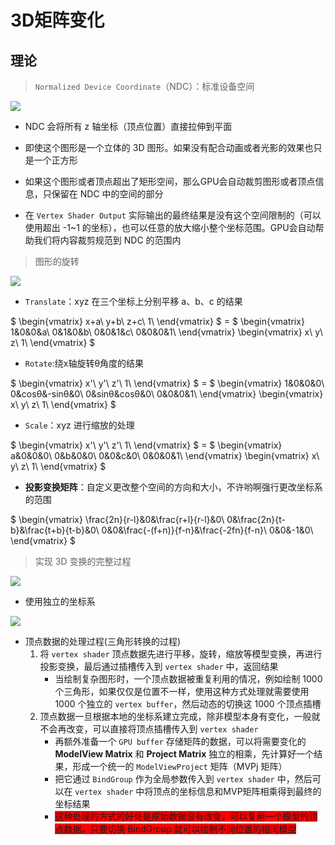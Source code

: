 # 3D矩阵变化

## 理论

>`Normalized Device Coordinate`（NDC）：标准设备空间

![ ](./img/NDC.png)

* NDC 会将所有 z 轴坐标（顶点位置）直接拉伸到平面
* 即使这个图形是一个立体的 3D 图形。如果没有配合动画或者光影的效果也只是一个正方形
* 如果这个图形或者顶点超出了矩形空间，那么GPU会自动裁剪图形或者顶点信息，只保留在 NDC 中的空间的部分

* 在 `Vertex Shader Output` 实际输出的最终结果是没有这个空间限制的（可以使用超出 -1~1 的坐标），也可以任意的放大缩小整个坐标范围。GPU会自动帮助我们将内容裁剪规范到 NDC 的范围内

>图形的旋转

![ ](./img/translate.png)

* `Translate`：xyz 在三个坐标上分别平移 a、b、c 的结果

$
  \begin{vmatrix}
   x+a\\
   y+b\\
   z+c\\
   1\\
  \end{vmatrix}
$
\=
$
  \begin{vmatrix}
   1&0&0&a\\
   0&1&0&b\\
   0&0&1&c\\
   0&0&0&1\\
  \end{vmatrix}
  \begin{vmatrix}
   x\\
   y\\
   z\\
   1\\
  \end{vmatrix}
$

* `Rotate`:绕x轴旋转θ角度的结果

$
  \begin{vmatrix}
   x'\\
   y'\\
   z'\\
   1\\
  \end{vmatrix}
$
\=
$
  \begin{vmatrix}
   1&0&0&0\\
   0&cosθ&-sinθ&0\\
   0&sinθ&cosθ&0\\
   0&0&0&1\\
  \end{vmatrix}
  \begin{vmatrix}
   x\\
   y\\
   z\\
   1\\
  \end{vmatrix}
$

* `Scale`：xyz 进行缩放的处理

$
  \begin{vmatrix}
   x'\\
   y'\\
   z'\\
   1\\
  \end{vmatrix}
$
\=
$
  \begin{vmatrix}
   a&0&0&0\\
   0&b&0&0\\
   0&0&c&0\\
   0&0&0&1\\
  \end{vmatrix}
  \begin{vmatrix}
   x\\
   y\\
   z\\
   1\\
  \end{vmatrix}
$

* **投影变换矩阵**：自定义更改整个空间的方向和大小，不许哟啊强行更改坐标系的范围

$
  \begin{vmatrix}
   \frac{2n}{r-l}&0&\frac{r+l}{r-l}&0\\
   0&\frac{2n}{t-b}&\frac{t+b}{t-b}&0\\
   0&0&\frac{-(f+n)}{f-n}&\frac{-2fn}{f-n}\\
   0&0&-1&0\\
  \end{vmatrix}
$

>实现 3D 变换的完整过程

![ ](./img/process.png)

* 使用独立的坐标系

![ ](./img/coordinates.png)

* 顶点数据的处理过程(三角形转换的过程)
   1. 将 `vertex shader` 顶点数据先进行平移，旋转，缩放等模型变换，再进行投影变换，最后通过插槽传入到 `vertex shader` 中，返回结果
      * 当绘制复杂图形时，一个顶点数据被重复利用的情况，例如绘制 1000 个三角形，如果仅仅是位置不一样，使用这种方式处理就需要使用 1000 个独立的 `vertex buffer`，然后动态的切换这 1000 个顶点插槽
   2. 顶点数据一旦根据本地的坐标系建立完成，除非模型本身有变化，一般就不会再改变，可以直接将顶点插槽传入到 `vertex shader`
      * 再额外准备一个 `GPU buffer` 存储矩阵的数据，可以将需要变化的 **ModelView Matrix** 和 **Project Matrix** 独立的相乘，先计算好一个结果，形成一个统一的 `ModelViewProject` 矩阵（MVPj 矩阵）
      * 把它通过 `BindGroup` 作为全局参数传入到 `vertex shader` 中，然后可以在 `vertex shader` 中将顶点的坐标信息和MVP矩阵相乘得到最终的坐标结果
      * <span style="background-color:red">这种处理的方式的好处是原始数据没有改变，可以复用一个模型的顶点数据。只要切换 BindGroup 就可以绘制不同位置的相同模型</span>
